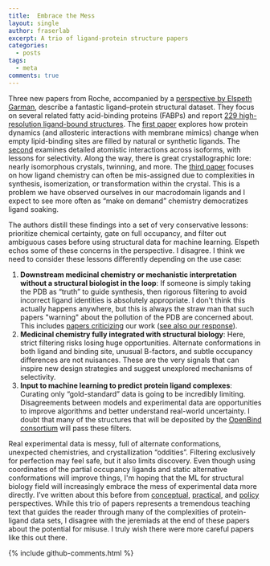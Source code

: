 ```yaml
---
title:  Embrace the Mess
layout: single
author: fraserlab
excerpt: A trio of ligand-protein structure papers
categories:
  - posts
tags:
  - meta
comments: true
---
```

Three new papers from Roche, accompanied by a [perspective by Elspeth Garman](https://journals.iucr.org/d/issues/2025/08/00/me6343/index.html), describe a fantastic ligand–protein structural dataset. They focus on several related fatty acid-binding proteins (FABPs) and report [229 high-resolution ligand-bound structures](https://www.rcsb.org/search?request=%7B%22query%22%3A%7B%22type%22%3A%22group%22%2C%22nodes%22%3A%5B%7B%22type%22%3A%22group%22%2C%22nodes%22%3A%5B%7B%22type%22%3A%22terminal%22%2C%22service%22%3A%22text%22%2C%22parameters%22%3A%7B%22attribute%22%3A%22pdbx_deposit_group.group_id%22%2C%22negation%22%3Afalse%2C%22operator%22%3A%22in%22%2C%22value%22%3A%5B%22G_1002264%22%5D%7D%7D%5D%2C%22logical_operator%22%3A%22and%22%2C%22label%22%3A%22text%22%7D%5D%2C%22logical_operator%22%3A%22and%22%7D%2C%22return_type%22%3A%22entry%22%2C%22request_options%22%3A%7B%22paginate%22%3A%7B%22start%22%3A0%2C%22rows%22%3A25%7D%2C%22results_content_type%22%3A%5B%22experimental%22%5D%2C%22sort%22%3A%5B%7B%22sort_by%22%3A%22score%22%2C%22direction%22%3A%22desc%22%7D%5D%2C%22scoring_strategy%22%3A%22combined%22%7D%2C%22request_info%22%3A%7B%22query_id%22%3A%2266183210cb7b72e0abd633caeaa322c2%22%7D%7D). The [first paper](https://journals.iucr.org/d/issues/2025/08/00/gm5115/index.html) explores how protein dynamics (and allosteric interactions with membrane mimics) change when empty lipid-binding sites are filled by natural or synthetic ligands. The [second](https://journals.iucr.org/d/issues/2025/08/00/gm5114/index.html) examines detailed atomistic interactions across isoforms, with lessons for selectivity. Along the way, there is great crystallographic lore: nearly isomorphous crystals, twinning, and more. The [third paper](https://journals.iucr.org/d/issues/2025/08/00/gm5113/index.html) focuses on how ligand chemistry can often be mis-assigned due to complexities in synthesis, isomerization, or transformation within the crystal. This is a problem we have observed ourselves in our macrodomain ligands and I expect to see more often as “make on demand” chemistry democratizes ligand soaking.

The authors distill these findings into a set of very conservative lessons: prioritize chemical certainty, gate on full occupancy, and filter out ambiguous cases before using structural data for machine learning. Elspeth echos some of these concerns in the perspective. I disagree. I think we need to consider these lessons differently depending on the use case:

1. **Downstream medicinal chemistry or mechanistic interpretation without a structural biologist in the loop**: If someone is simply taking the PDB as “truth” to guide synthesis, then rigorous filtering to avoid incorrect ligand identities is absolutely appropriate. I don't think this actually happens anywhere, but this is always the straw man that such papers "warning" about the pollution of the PDB are concerned about. This includes [papers criticizing](https://pmc.ncbi.nlm.nih.gov/articles/PMC8927872/) our work ([see also our response](http://cdn.fraserlab.com/publications/2022_weiss.pdf)).  
2. **Medicinal chemistry fully integrated with structural biology**: Here, strict filtering risks losing huge opportunities. Alternate conformations in both ligand and binding site, unusual B-factors, and subtle occupancy differences are not nuisances. These are the very signals that can inspire new design strategies and suggest unexplored mechanisms of selectivity.  
3. **Input to machine learning to predict protein ligand complexes**: Curating only “gold-standard” data is going to be incredibly limiting. Disagreements between models and experimental data are opportunities to improve algorithms and better understand real-world uncertainty. I doubt that many of the structures that will be deposited by the [OpenBind consortium](https://openbind.uk/) will pass these filters.

Real experimental data is messy, full of alternate conformations, unexpected chemistries, and crystallization “oddities”. Filtering exclusively for perfection may feel safe, but it also limits discovery. Even though using coordinates of the partial occupancy ligands and static alternative conformations will improve things, I'm hoping that the ML for structural biology field will increasingly embrace the mess of experimental data more directly. I’ve written about this before from [conceptual](http://www.ncbi.nlm.nih.gov/pmc/articles/PMC10947451), [practical](http://www.ncbi.nlm.nih.gov/pmc/articles/PMC12052810), and [policy](http://www.ncbi.nlm.nih.gov/pmc/articles/PMC11220883) perspectives. While this trio of papers represents a tremendous teaching text that guides the reader through many of the complexities of protein-ligand data sets, I disagree with the jeremiads at the end of these papers about the potential for misuse. I truly wish there were more careful papers like this out there.   

{% include github-comments.html %}
